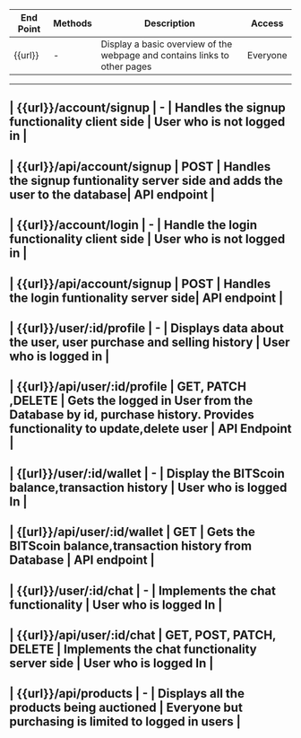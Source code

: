 |End Point| Methods | Description | Access |
|--|--|--|--|
| {{url}}| - | Display a basic overview of the webpage and contains links to other pages| Everyone |
----------------------------------------------------------------------------------------------------
| {{url}}/account/signup | - | Handles the signup functionality client side | User who is not logged in |
--------------------------------------------------------------------------------------------------------
| {{url}}/api/account/signup | POST | Handles the signup funtionality server side and adds the user to the database| API endpoint |
-----------------------------------------------------------------------------------------------------------------------------------
| {{url}}/account/login | - | Handle the login functionality client side | User who is not logged in |
------------------------------------------------------------------------------------------------------
| {{url}}/api/account/signup | POST | Handles the login funtionality server side| API endpoint |
------------------------------------------------------------------------------------------------
| {{url}}/user/:id/profile | - | Displays data about the user, user purchase and selling history | User who is logged in |
-------------------------------------------------------------------------------------------------
| {{url}}/api/user/:id/profile | GET, PATCH ,DELETE | Gets the logged in User from the Database by id, purchase history. Provides functionality to update,delete user  | API Endpoint |
---------------------------------------------------------------------------------------------------------
| {[url}}/user/:id/wallet | - | Display the BITScoin balance,transaction history | User who is logged In |
----------------------------------------------------------------------------------------------------------
| {[url}}/api/user/:id/wallet | GET | Gets the BITScoin balance,transaction history from Database | API endpoint |
---------------------------------------------------------------------------------------------------------------------
| {{url}}/user/:id/chat | - | Implements the chat functionality | User who is logged In |
-----------------------------------------------------------------------------------------
| {{url}}/api/user/:id/chat | GET, POST, PATCH, DELETE | Implements the chat functionality server side | User who is logged In |
-------------------------------------------------------------------------------------------------------------------------------
| {{url}}/api/products | - | Displays all the products being auctioned | Everyone but purchasing is limited to logged in users |
--------------------------------------------------------------------------------------------------------------------------------
